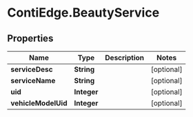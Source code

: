# ContiEdge.BeautyService

## Properties
Name | Type | Description | Notes
------------ | ------------- | ------------- | -------------
**serviceDesc** | **String** |  | [optional] 
**serviceName** | **String** |  | [optional] 
**uid** | **Integer** |  | [optional] 
**vehicleModelUid** | **Integer** |  | [optional] 


